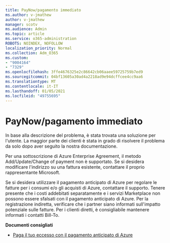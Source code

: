 ```yaml
---
title: PayNow/pagamento immediato
ms.author: v-jmathew
author: v-jmathew
manager: scotv
ms.audience: Admin
ms.topic: article
ms.service: o365-administration
ROBOTS: NOINDEX, NOFOLLOW
localization_priority: Normal
ms.collection: Adm_O365
ms.custom:
- "9004164"
- "7329"
ms.openlocfilehash: 3ffe4676325e2c86642cb06aaee59725759b7ed9
ms.sourcegitcommit: 04bf13605a30ad4a2218ad9e94dcffcee4cc9aa6
ms.translationtype: MT
ms.contentlocale: it-IT
ms.lasthandoff: 01/05/2021
ms.locfileid: "49755695"
---
```

# <a name="paynowmake-payment-immediately"></a>PayNow/pagamento immediato

In base alla descrizione del problema, è stata trovata una soluzione per l'utente. La maggior parte dei clienti è stata in grado di risolvere il problema da solo dopo aver seguito la nostra documentazione.

Per una sottoscrizione di Azure Enterprise Agreement, il metodo Add/Update/Change of payment non è supportato. Se si desidera modificare l'indirizzo su una fattura esistente, contattare il proprio rappresentante Microsoft.

Se si desidera utilizzare il pagamento anticipato di Azure per regolare le fatture per i consumi e/o gli acquisti di Azure, contattare il supporto. Tenere presente che i costi addebitati separatamente e i servizi Marketplace non possono essere sfalsati con il pagamento anticipato di Azure. Per la registrazione indiretta, verificare che i partner siano informati sull'impatto potenziale sulle fatture. Per i clienti diretti, è consigliabile mantenere informati i contatti Bill-To.

**Documenti consigliati**

- [Paga il tuo eccesso con il pagamento anticipato di Azure](https://docs.microsoft.com/azure/cost-management-billing/manage/ea-portal-enrollment-invoices#pay-your-overage-with-your-azure-prepayment)
